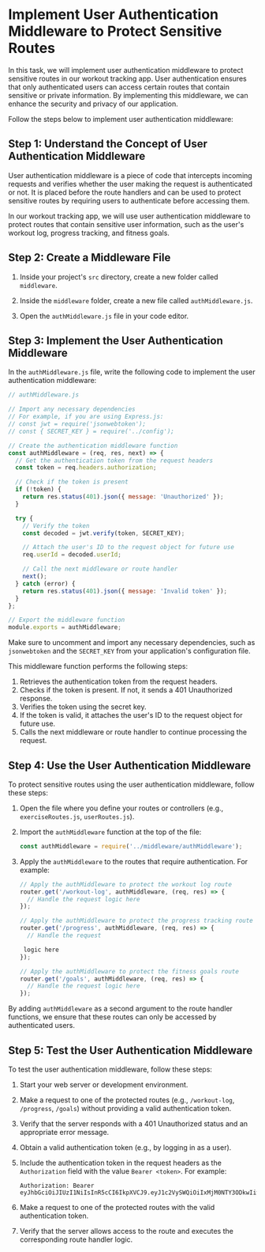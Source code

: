 # Implement User Authentication Middleware to Protect Sensitive Routes

In this task, we will implement user authentication middleware to protect sensitive routes in our workout tracking app. User authentication ensures that only authenticated users can access certain routes that contain sensitive or private information. By implementing this middleware, we can enhance the security and privacy of our application.

Follow the steps below to implement user authentication middleware:

## Step 1: Understand the Concept of User Authentication Middleware

User authentication middleware is a piece of code that intercepts incoming requests and verifies whether the user making the request is authenticated or not. It is placed before the route handlers and can be used to protect sensitive routes by requiring users to authenticate before accessing them.

In our workout tracking app, we will use user authentication middleware to protect routes that contain sensitive user information, such as the user's workout log, progress tracking, and fitness goals.

## Step 2: Create a Middleware File

1. Inside your project's `src` directory, create a new folder called `middleware`.

2. Inside the `middleware` folder, create a new file called `authMiddleware.js`.

3. Open the `authMiddleware.js` file in your code editor.

## Step 3: Implement the User Authentication Middleware

In the `authMiddleware.js` file, write the following code to implement the user authentication middleware:

```javascript
// authMiddleware.js

// Import any necessary dependencies
// For example, if you are using Express.js:
// const jwt = require('jsonwebtoken');
// const { SECRET_KEY } = require('../config');

// Create the authentication middleware function
const authMiddleware = (req, res, next) => {
  // Get the authentication token from the request headers
  const token = req.headers.authorization;

  // Check if the token is present
  if (!token) {
    return res.status(401).json({ message: 'Unauthorized' });
  }

  try {
    // Verify the token
    const decoded = jwt.verify(token, SECRET_KEY);

    // Attach the user's ID to the request object for future use
    req.userId = decoded.userId;

    // Call the next middleware or route handler
    next();
  } catch (error) {
    return res.status(401).json({ message: 'Invalid token' });
  }
};

// Export the middleware function
module.exports = authMiddleware;
```

Make sure to uncomment and import any necessary dependencies, such as `jsonwebtoken` and the `SECRET_KEY` from your application's configuration file.

This middleware function performs the following steps:
1. Retrieves the authentication token from the request headers.
2. Checks if the token is present. If not, it sends a 401 Unauthorized response.
3. Verifies the token using the secret key.
4. If the token is valid, it attaches the user's ID to the request object for future use.
5. Calls the next middleware or route handler to continue processing the request.

## Step 4: Use the User Authentication Middleware

To protect sensitive routes using the user authentication middleware, follow these steps:

1. Open the file where you define your routes or controllers (e.g., `exerciseRoutes.js`, `userRoutes.js`).

2. Import the `authMiddleware` function at the top of the file:

    ```javascript
    const authMiddleware = require('../middleware/authMiddleware');
    ```

3. Apply the `authMiddleware` to the routes that require authentication. For example:
    
    ```javascript
    // Apply the authMiddleware to protect the workout log route
    router.get('/workout-log', authMiddleware, (req, res) => {
      // Handle the request logic here
    });
    
    // Apply the authMiddleware to protect the progress tracking route
    router.get('/progress', authMiddleware, (req, res) => {
      // Handle the request
    
     logic here
    });
    
    // Apply the authMiddleware to protect the fitness goals route
    router.get('/goals', authMiddleware, (req, res) => {
      // Handle the request logic here
    });
    ```

By adding `authMiddleware` as a second argument to the route handler functions, we ensure that these routes can only be accessed by authenticated users.

## Step 5: Test the User Authentication Middleware

To test the user authentication middleware, follow these steps:

1. Start your web server or development environment.

2. Make a request to one of the protected routes (e.g., `/workout-log`, `/progress`, `/goals`) without providing a valid authentication token.

3. Verify that the server responds with a 401 Unauthorized status and an appropriate error message.

4. Obtain a valid authentication token (e.g., by logging in as a user).

5. Include the authentication token in the request headers as the `Authorization` field with the value `Bearer <token>`. For example:

    ```
    Authorization: Bearer eyJhbGciOiJIUzI1NiIsInR5cCI6IkpXVCJ9.eyJ1c2VySWQiOiIxMjM0NTY3ODkwIiwiaWF0IjoxNTE2MjM5MDIyfQ.SflKxwRJSMeKKF2QT4fwpMeJf36POk6yJV_adQssw5c
    ```

6. Make a request to one of the protected routes with the valid authentication token.

7. Verify that the server allows access to the route and executes the corresponding route handler logic.
